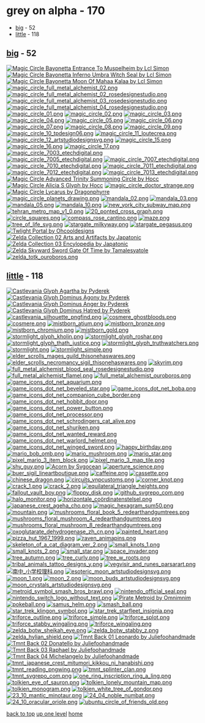 # grey on alpha - 170
- [big](#big) - 52
- [little](#little) - 118

<a id="big"></a>

## [big](/terminal/grey%20on%20alpha/big/README.MD) - 52
[![Magic Circle Bayonetta Entrance To Muspelheim by Lcl Simon](/.internals/thumbnails/terminal/grey%20on%20alpha/big/magic%20circles/bayonetta/magic_circle_bayonetta_entrance_to_muspelheim_by_lcl_simon.png "Magic Circle Bayonetta Entrance To Muspelheim by Lcl Simon")](/terminal/grey%20on%20alpha/big/magic%20circles/bayonetta/magic_circle_bayonetta_entrance_to_muspelheim_by_lcl_simon.png)
[![Magic Circle Bayonetta Inferno Umbra Witch Seal by Lcl Simon](/.internals/thumbnails/terminal/grey%20on%20alpha/big/magic%20circles/bayonetta/magic_circle_bayonetta_inferno_umbra_witch_seal_by_lcl_simon.png "Magic Circle Bayonetta Inferno Umbra Witch Seal by Lcl Simon")](/terminal/grey%20on%20alpha/big/magic%20circles/bayonetta/magic_circle_bayonetta_inferno_umbra_witch_seal_by_lcl_simon.png)
[![Magic Circle Bayonetta Moon Of Mahaa Kalaa by Lcl Simon](/.internals/thumbnails/terminal/grey%20on%20alpha/big/magic%20circles/bayonetta/magic_circle_bayonetta_moon_of_mahaa_kalaa_by_lcl_simon.png "Magic Circle Bayonetta Moon Of Mahaa Kalaa by Lcl Simon")](/terminal/grey%20on%20alpha/big/magic%20circles/bayonetta/magic_circle_bayonetta_moon_of_mahaa_kalaa_by_lcl_simon.png)
[![magic_circle_full_metal_alchemist_02.png](/.internals/thumbnails/terminal/grey%20on%20alpha/big/magic%20circles/full%20metal%20alchemist/magic_circle_full_metal_alchemist_02.png "magic_circle_full_metal_alchemist_02.png")](/terminal/grey%20on%20alpha/big/magic%20circles/full%20metal%20alchemist/magic_circle_full_metal_alchemist_02.png)
[![magic_circle_full_metal_alchemist_02_rosedesignestudio.png](/.internals/thumbnails/terminal/grey%20on%20alpha/big/magic%20circles/full%20metal%20alchemist/magic_circle_full_metal_alchemist_02_rosedesignestudio.png "magic_circle_full_metal_alchemist_02_rosedesignestudio.png")](/terminal/grey%20on%20alpha/big/magic%20circles/full%20metal%20alchemist/magic_circle_full_metal_alchemist_02_rosedesignestudio.png)
[![magic_circle_full_metal_alchemist_03_rosedesignestudio.png](/.internals/thumbnails/terminal/grey%20on%20alpha/big/magic%20circles/full%20metal%20alchemist/magic_circle_full_metal_alchemist_03_rosedesignestudio.png "magic_circle_full_metal_alchemist_03_rosedesignestudio.png")](/terminal/grey%20on%20alpha/big/magic%20circles/full%20metal%20alchemist/magic_circle_full_metal_alchemist_03_rosedesignestudio.png)
[![magic_circle_full_metal_alchemist_04_rosedesignestudio.png](/.internals/thumbnails/terminal/grey%20on%20alpha/big/magic%20circles/full%20metal%20alchemist/magic_circle_full_metal_alchemist_04_rosedesignestudio.png "magic_circle_full_metal_alchemist_04_rosedesignestudio.png")](/terminal/grey%20on%20alpha/big/magic%20circles/full%20metal%20alchemist/magic_circle_full_metal_alchemist_04_rosedesignestudio.png)
[![magic_circle_01.png](/.internals/thumbnails/terminal/grey%20on%20alpha/big/magic%20circles/misc/magic_circle_01.png "magic_circle_01.png")](/terminal/grey%20on%20alpha/big/magic%20circles/misc/magic_circle_01.png)
[![magic_circle_02.png](/.internals/thumbnails/terminal/grey%20on%20alpha/big/magic%20circles/misc/magic_circle_02.png "magic_circle_02.png")](/terminal/grey%20on%20alpha/big/magic%20circles/misc/magic_circle_02.png)
[![magic_circle_03.png](/.internals/thumbnails/terminal/grey%20on%20alpha/big/magic%20circles/misc/magic_circle_03.png "magic_circle_03.png")](/terminal/grey%20on%20alpha/big/magic%20circles/misc/magic_circle_03.png)
[![magic_circle_04.png](/.internals/thumbnails/terminal/grey%20on%20alpha/big/magic%20circles/misc/magic_circle_04.png "magic_circle_04.png")](/terminal/grey%20on%20alpha/big/magic%20circles/misc/magic_circle_04.png)
[![magic_circle_05.png](/.internals/thumbnails/terminal/grey%20on%20alpha/big/magic%20circles/misc/magic_circle_05.png "magic_circle_05.png")](/terminal/grey%20on%20alpha/big/magic%20circles/misc/magic_circle_05.png)
[![magic_circle_06.png](/.internals/thumbnails/terminal/grey%20on%20alpha/big/magic%20circles/misc/magic_circle_06.png "magic_circle_06.png")](/terminal/grey%20on%20alpha/big/magic%20circles/misc/magic_circle_06.png)
[![magic_circle_07.png](/.internals/thumbnails/terminal/grey%20on%20alpha/big/magic%20circles/misc/magic_circle_07.png "magic_circle_07.png")](/terminal/grey%20on%20alpha/big/magic%20circles/misc/magic_circle_07.png)
[![magic_circle_08.png](/.internals/thumbnails/terminal/grey%20on%20alpha/big/magic%20circles/misc/magic_circle_08.png "magic_circle_08.png")](/terminal/grey%20on%20alpha/big/magic%20circles/misc/magic_circle_08.png)
[![magic_circle_09.png](/.internals/thumbnails/terminal/grey%20on%20alpha/big/magic%20circles/misc/magic_circle_09.png "magic_circle_09.png")](/terminal/grey%20on%20alpha/big/magic%20circles/misc/magic_circle_09.png)
[![magic_circle_10_tpdesign06.png](/.internals/thumbnails/terminal/grey%20on%20alpha/big/magic%20circles/misc/magic_circle_10_tpdesign06.png "magic_circle_10_tpdesign06.png")](/terminal/grey%20on%20alpha/big/magic%20circles/misc/magic_circle_10_tpdesign06.png)
[![magic_circle_11_loutecrea.png](/.internals/thumbnails/terminal/grey%20on%20alpha/big/magic%20circles/misc/magic_circle_11_loutecrea.png "magic_circle_11_loutecrea.png")](/terminal/grey%20on%20alpha/big/magic%20circles/misc/magic_circle_11_loutecrea.png)
[![magic_circle_12_artstudiodesignsvg.png](/.internals/thumbnails/terminal/grey%20on%20alpha/big/magic%20circles/misc/magic_circle_12_artstudiodesignsvg.png "magic_circle_12_artstudiodesignsvg.png")](/terminal/grey%20on%20alpha/big/magic%20circles/misc/magic_circle_12_artstudiodesignsvg.png)
[![magic_circle_15.png](/.internals/thumbnails/terminal/grey%20on%20alpha/big/magic%20circles/misc/magic_circle_15.png "magic_circle_15.png")](/terminal/grey%20on%20alpha/big/magic%20circles/misc/magic_circle_15.png)
[![magic_circle_16.png](/.internals/thumbnails/terminal/grey%20on%20alpha/big/magic%20circles/misc/magic_circle_16.png "magic_circle_16.png")](/terminal/grey%20on%20alpha/big/magic%20circles/misc/magic_circle_16.png)
[![magic_circle_17.png](/.internals/thumbnails/terminal/grey%20on%20alpha/big/magic%20circles/misc/magic_circle_17.png "magic_circle_17.png")](/terminal/grey%20on%20alpha/big/magic%20circles/misc/magic_circle_17.png)
[![magic_circle_7003_etechdigital.png](/.internals/thumbnails/terminal/grey%20on%20alpha/big/magic%20circles/misc/magic_circle_7003_etechdigital.png "magic_circle_7003_etechdigital.png")](/terminal/grey%20on%20alpha/big/magic%20circles/misc/magic_circle_7003_etechdigital.png)
[![magic_circle_7005_etechdigital.png](/.internals/thumbnails/terminal/grey%20on%20alpha/big/magic%20circles/misc/magic_circle_7005_etechdigital.png "magic_circle_7005_etechdigital.png")](/terminal/grey%20on%20alpha/big/magic%20circles/misc/magic_circle_7005_etechdigital.png)
[![magic_circle_7007_etechdigital.png](/.internals/thumbnails/terminal/grey%20on%20alpha/big/magic%20circles/misc/magic_circle_7007_etechdigital.png "magic_circle_7007_etechdigital.png")](/terminal/grey%20on%20alpha/big/magic%20circles/misc/magic_circle_7007_etechdigital.png)
[![magic_circle_7010_etechdigital.png](/.internals/thumbnails/terminal/grey%20on%20alpha/big/magic%20circles/misc/magic_circle_7010_etechdigital.png "magic_circle_7010_etechdigital.png")](/terminal/grey%20on%20alpha/big/magic%20circles/misc/magic_circle_7010_etechdigital.png)
[![magic_circle_7011_etechdigital.png](/.internals/thumbnails/terminal/grey%20on%20alpha/big/magic%20circles/misc/magic_circle_7011_etechdigital.png "magic_circle_7011_etechdigital.png")](/terminal/grey%20on%20alpha/big/magic%20circles/misc/magic_circle_7011_etechdigital.png)
[![magic_circle_7012_etechdigital.png](/.internals/thumbnails/terminal/grey%20on%20alpha/big/magic%20circles/misc/magic_circle_7012_etechdigital.png "magic_circle_7012_etechdigital.png")](/terminal/grey%20on%20alpha/big/magic%20circles/misc/magic_circle_7012_etechdigital.png)
[![magic_circle_7013_etechdigital.png](/.internals/thumbnails/terminal/grey%20on%20alpha/big/magic%20circles/misc/magic_circle_7013_etechdigital.png "magic_circle_7013_etechdigital.png")](/terminal/grey%20on%20alpha/big/magic%20circles/misc/magic_circle_7013_etechdigital.png)
[![Magic Circle Advanced Trinity Summoning Circle by Hocc](/.internals/thumbnails/terminal/grey%20on%20alpha/big/magic%20circles/misc/magic_circle_advanced_trinity_summoning_circle_by_hocc.png "Magic Circle Advanced Trinity Summoning Circle by Hocc")](/terminal/grey%20on%20alpha/big/magic%20circles/misc/magic_circle_advanced_trinity_summoning_circle_by_hocc.png)
[![Magic Circle Alicia S Glyph by Hocc](/.internals/thumbnails/terminal/grey%20on%20alpha/big/magic%20circles/misc/magic_circle_alicia_s_glyph_by_hocc.png "Magic Circle Alicia S Glyph by Hocc")](/terminal/grey%20on%20alpha/big/magic%20circles/misc/magic_circle_alicia_s_glyph_by_hocc.png)
[![magic_circle_doctor_strange.png](/.internals/thumbnails/terminal/grey%20on%20alpha/big/magic%20circles/misc/magic_circle_doctor_strange.png "magic_circle_doctor_strange.png")](/terminal/grey%20on%20alpha/big/magic%20circles/misc/magic_circle_doctor_strange.png)
[![Magic Circle Lycarus by Dragonphyrre](/.internals/thumbnails/terminal/grey%20on%20alpha/big/magic%20circles/misc/magic_circle_lycarus_by_dragonphyrre.png "Magic Circle Lycarus by Dragonphyrre")](/terminal/grey%20on%20alpha/big/magic%20circles/misc/magic_circle_lycarus_by_dragonphyrre.png)
[![magic_circle_planets_drawing.png](/.internals/thumbnails/terminal/grey%20on%20alpha/big/magic%20circles/misc/magic_circle_planets_drawing.png "magic_circle_planets_drawing.png")](/terminal/grey%20on%20alpha/big/magic%20circles/misc/magic_circle_planets_drawing.png)
[![mandala_02.png](/.internals/thumbnails/terminal/grey%20on%20alpha/big/mandalas/mandala_02.png "mandala_02.png")](/terminal/grey%20on%20alpha/big/mandalas/mandala_02.png)
[![mandala_03.png](/.internals/thumbnails/terminal/grey%20on%20alpha/big/mandalas/mandala_03.png "mandala_03.png")](/terminal/grey%20on%20alpha/big/mandalas/mandala_03.png)
[![mandala_05.png](/.internals/thumbnails/terminal/grey%20on%20alpha/big/mandalas/mandala_05.png "mandala_05.png")](/terminal/grey%20on%20alpha/big/mandalas/mandala_05.png)
[![mandala_10.png](/.internals/thumbnails/terminal/grey%20on%20alpha/big/mandalas/mandala_10.png "mandala_10.png")](/terminal/grey%20on%20alpha/big/mandalas/mandala_10.png)
[![new_york_city_subway_map.png](/.internals/thumbnails/terminal/grey%20on%20alpha/big/maps/new_york_city_subway_map.png "new_york_city_subway_map.png")](/terminal/grey%20on%20alpha/big/maps/new_york_city_subway_map.png)
[![tehran_metro_map_v1_0.png](/.internals/thumbnails/terminal/grey%20on%20alpha/big/maps/tehran_metro_map_v1_0.png "tehran_metro_map_v1_0.png")](/terminal/grey%20on%20alpha/big/maps/tehran_metro_map_v1_0.png)
[![20_ponted_cross_graph.png](/.internals/thumbnails/terminal/grey%20on%20alpha/big/misc/20_ponted_cross_graph.png "20_ponted_cross_graph.png")](/terminal/grey%20on%20alpha/big/misc/20_ponted_cross_graph.png)
[![circle_squares.png](/.internals/thumbnails/terminal/grey%20on%20alpha/big/misc/circle_squares.png "circle_squares.png")](/terminal/grey%20on%20alpha/big/misc/circle_squares.png)
[![compass_rose_cantino.png](/.internals/thumbnails/terminal/grey%20on%20alpha/big/misc/compass_rose_cantino.png "compass_rose_cantino.png")](/terminal/grey%20on%20alpha/big/misc/compass_rose_cantino.png)
[![maze.png](/.internals/thumbnails/terminal/grey%20on%20alpha/big/misc/maze.png "maze.png")](/terminal/grey%20on%20alpha/big/misc/maze.png)
[![tree_of_life_svg.png](/.internals/thumbnails/terminal/grey%20on%20alpha/big/misc/tree_of_life_svg.png "tree_of_life_svg.png")](/terminal/grey%20on%20alpha/big/misc/tree_of_life_svg.png)
[![stargate_milkyway.png](/.internals/thumbnails/terminal/grey%20on%20alpha/big/stargate/stargate_milkyway.png "stargate_milkyway.png")](/terminal/grey%20on%20alpha/big/stargate/stargate_milkyway.png)
[![stargate_pegasus.png](/.internals/thumbnails/terminal/grey%20on%20alpha/big/stargate/stargate_pegasus.png "stargate_pegasus.png")](/terminal/grey%20on%20alpha/big/stargate/stargate_pegasus.png)
[![Twlight Portal by Ohcooldesigns](/.internals/thumbnails/terminal/grey%20on%20alpha/big/the%20legend%20of%20zelda/twlight_portal_by_ohcooldesigns.png "Twlight Portal by Ohcooldesigns")](/terminal/grey%20on%20alpha/big/the%20legend%20of%20zelda/twlight_portal_by_ohcooldesigns.png)
[![Zelda Collection 02 Arts and Artifacts by Japatonic](/.internals/thumbnails/terminal/grey%20on%20alpha/big/the%20legend%20of%20zelda/zelda_collection_02_arts_and_artifacts_by_japatonic.png "Zelda Collection 02 Arts and Artifacts by Japatonic")](/terminal/grey%20on%20alpha/big/the%20legend%20of%20zelda/zelda_collection_02_arts_and_artifacts_by_japatonic.png)
[![Zelda Collection 03 Encylopedia by Japatonic](/.internals/thumbnails/terminal/grey%20on%20alpha/big/the%20legend%20of%20zelda/zelda_collection_03_encylopedia_by_japatonic.png "Zelda Collection 03 Encylopedia by Japatonic")](/terminal/grey%20on%20alpha/big/the%20legend%20of%20zelda/zelda_collection_03_encylopedia_by_japatonic.png)
[![Zelda Skyward Sword Gate Of Time by Tamalesyatole](/.internals/thumbnails/terminal/grey%20on%20alpha/big/the%20legend%20of%20zelda/zelda_skyward_sword_gate_of_time_by_tamalesyatole.png "Zelda Skyward Sword Gate Of Time by Tamalesyatole")](/terminal/grey%20on%20alpha/big/the%20legend%20of%20zelda/zelda_skyward_sword_gate_of_time_by_tamalesyatole.png)
[![zelda_totk_ouroboros.png](/.internals/thumbnails/terminal/grey%20on%20alpha/big/the%20legend%20of%20zelda/zelda_totk_ouroboros.png "zelda_totk_ouroboros.png")](/terminal/grey%20on%20alpha/big/the%20legend%20of%20zelda/zelda_totk_ouroboros.png)

<a id="little"></a>

## [little](/terminal/grey%20on%20alpha/little/README.MD) - 118
[![Castlevania Glyph Agartha by Pyderek](/.internals/thumbnails/terminal/grey%20on%20alpha/little/castlevania/castlevania_glyph_agartha_by_pyderek.png "Castlevania Glyph Agartha by Pyderek")](/terminal/grey%20on%20alpha/little/castlevania/castlevania_glyph_agartha_by_pyderek.png)
[![Castlevania Glyph Dominus Agony by Pyderek](/.internals/thumbnails/terminal/grey%20on%20alpha/little/castlevania/castlevania_glyph_dominus_agony_by_pyderek.png "Castlevania Glyph Dominus Agony by Pyderek")](/terminal/grey%20on%20alpha/little/castlevania/castlevania_glyph_dominus_agony_by_pyderek.png)
[![Castlevania Glyph Dominus Anger by Pyderek](/.internals/thumbnails/terminal/grey%20on%20alpha/little/castlevania/castlevania_glyph_dominus_anger_by_pyderek.png "Castlevania Glyph Dominus Anger by Pyderek")](/terminal/grey%20on%20alpha/little/castlevania/castlevania_glyph_dominus_anger_by_pyderek.png)
[![Castlevania Glyph Dominus Hatred by Pyderek](/.internals/thumbnails/terminal/grey%20on%20alpha/little/castlevania/castlevania_glyph_dominus_hatred_by_pyderek.png "Castlevania Glyph Dominus Hatred by Pyderek")](/terminal/grey%20on%20alpha/little/castlevania/castlevania_glyph_dominus_hatred_by_pyderek.png)
[![castlevania_silhouette_pngfind.png](/.internals/thumbnails/terminal/grey%20on%20alpha/little/castlevania/castlevania_silhouette_pngfind.png "castlevania_silhouette_pngfind.png")](/terminal/grey%20on%20alpha/little/castlevania/castlevania_silhouette_pngfind.png)
[![cosmere_ghostbloods.png](/.internals/thumbnails/terminal/grey%20on%20alpha/little/cosmere/cosmere_ghostbloods.png "cosmere_ghostbloods.png")](/terminal/grey%20on%20alpha/little/cosmere/cosmere_ghostbloods.png)
[![cosmere.png](/.internals/thumbnails/terminal/grey%20on%20alpha/little/cosmere/cosmere.png "cosmere.png")](/terminal/grey%20on%20alpha/little/cosmere/cosmere.png)
[![mistborn_atium.png](/.internals/thumbnails/terminal/grey%20on%20alpha/little/cosmere/mistborn_atium.png "mistborn_atium.png")](/terminal/grey%20on%20alpha/little/cosmere/mistborn_atium.png)
[![mistborn_bronze.png](/.internals/thumbnails/terminal/grey%20on%20alpha/little/cosmere/mistborn_bronze.png "mistborn_bronze.png")](/terminal/grey%20on%20alpha/little/cosmere/mistborn_bronze.png)
[![mistborn_chromium.png](/.internals/thumbnails/terminal/grey%20on%20alpha/little/cosmere/mistborn_chromium.png "mistborn_chromium.png")](/terminal/grey%20on%20alpha/little/cosmere/mistborn_chromium.png)
[![mistborn_gold.png](/.internals/thumbnails/terminal/grey%20on%20alpha/little/cosmere/mistborn_gold.png "mistborn_gold.png")](/terminal/grey%20on%20alpha/little/cosmere/mistborn_gold.png)
[![stormlight_glyph_kholin.png](/.internals/thumbnails/terminal/grey%20on%20alpha/little/cosmere/stormlight_glyph_kholin.png "stormlight_glyph_kholin.png")](/terminal/grey%20on%20alpha/little/cosmere/stormlight_glyph_kholin.png)
[![stormlight_glyph_roshar.png](/.internals/thumbnails/terminal/grey%20on%20alpha/little/cosmere/stormlight_glyph_roshar.png "stormlight_glyph_roshar.png")](/terminal/grey%20on%20alpha/little/cosmere/stormlight_glyph_roshar.png)
[![stormlight_glyph_thath_justice.png](/.internals/thumbnails/terminal/grey%20on%20alpha/little/cosmere/stormlight_glyph_thath_justice.png "stormlight_glyph_thath_justice.png")](/terminal/grey%20on%20alpha/little/cosmere/stormlight_glyph_thath_justice.png)
[![stormlight_glyph_truthwatchers.png](/.internals/thumbnails/terminal/grey%20on%20alpha/little/cosmere/stormlight_glyph_truthwatchers.png "stormlight_glyph_truthwatchers.png")](/terminal/grey%20on%20alpha/little/cosmere/stormlight_glyph_truthwatchers.png)
[![stormlight.png](/.internals/thumbnails/terminal/grey%20on%20alpha/little/cosmere/stormlight.png "stormlight.png")](/terminal/grey%20on%20alpha/little/cosmere/stormlight.png)
[![stormlight_simple.png](/.internals/thumbnails/terminal/grey%20on%20alpha/little/cosmere/stormlight_simple.png "stormlight_simple.png")](/terminal/grey%20on%20alpha/little/cosmere/stormlight_simple.png)
[![elder_scrolls_mages_guild_thisonehaswares.png](/.internals/thumbnails/terminal/grey%20on%20alpha/little/elder%20scrolls/elder_scrolls_mages_guild_thisonehaswares.png "elder_scrolls_mages_guild_thisonehaswares.png")](/terminal/grey%20on%20alpha/little/elder%20scrolls/elder_scrolls_mages_guild_thisonehaswares.png)
[![elder_scrolls_necromancy_sigil_thisonehaswares.png](/.internals/thumbnails/terminal/grey%20on%20alpha/little/elder%20scrolls/elder_scrolls_necromancy_sigil_thisonehaswares.png "elder_scrolls_necromancy_sigil_thisonehaswares.png")](/terminal/grey%20on%20alpha/little/elder%20scrolls/elder_scrolls_necromancy_sigil_thisonehaswares.png)
[![skyrim.png](/.internals/thumbnails/terminal/grey%20on%20alpha/little/elder%20scrolls/skyrim.png "skyrim.png")](/terminal/grey%20on%20alpha/little/elder%20scrolls/skyrim.png)
[![full_metal_alchemist_blood_seal_rosedesignestudio.png](/.internals/thumbnails/terminal/grey%20on%20alpha/little/full%20metal%20alchemist/full_metal_alchemist_blood_seal_rosedesignestudio.png "full_metal_alchemist_blood_seal_rosedesignestudio.png")](/terminal/grey%20on%20alpha/little/full%20metal%20alchemist/full_metal_alchemist_blood_seal_rosedesignestudio.png)
[![full_metal_alchemist_flamel.png](/.internals/thumbnails/terminal/grey%20on%20alpha/little/full%20metal%20alchemist/full_metal_alchemist_flamel.png "full_metal_alchemist_flamel.png")](/terminal/grey%20on%20alpha/little/full%20metal%20alchemist/full_metal_alchemist_flamel.png)
[![full_metal_alchemist_ouroboros.png](/.internals/thumbnails/terminal/grey%20on%20alpha/little/full%20metal%20alchemist/full_metal_alchemist_ouroboros.png "full_metal_alchemist_ouroboros.png")](/terminal/grey%20on%20alpha/little/full%20metal%20alchemist/full_metal_alchemist_ouroboros.png)
[![game_icons_dot_net_aquarium.png](/.internals/thumbnails/terminal/grey%20on%20alpha/little/game%20icons%20dot%20net/game_icons_dot_net_aquarium.png "game_icons_dot_net_aquarium.png")](/terminal/grey%20on%20alpha/little/game%20icons%20dot%20net/game_icons_dot_net_aquarium.png)
[![game_icons_dot_net_beveled_star.png](/.internals/thumbnails/terminal/grey%20on%20alpha/little/game%20icons%20dot%20net/game_icons_dot_net_beveled_star.png "game_icons_dot_net_beveled_star.png")](/terminal/grey%20on%20alpha/little/game%20icons%20dot%20net/game_icons_dot_net_beveled_star.png)
[![game_icons_dot_net_boba.png](/.internals/thumbnails/terminal/grey%20on%20alpha/little/game%20icons%20dot%20net/game_icons_dot_net_boba.png "game_icons_dot_net_boba.png")](/terminal/grey%20on%20alpha/little/game%20icons%20dot%20net/game_icons_dot_net_boba.png)
[![game_icons_dot_net_companion_cube_border.png](/.internals/thumbnails/terminal/grey%20on%20alpha/little/game%20icons%20dot%20net/game_icons_dot_net_companion_cube_border.png "game_icons_dot_net_companion_cube_border.png")](/terminal/grey%20on%20alpha/little/game%20icons%20dot%20net/game_icons_dot_net_companion_cube_border.png)
[![game_icons_dot_net_hobbit_door.png](/.internals/thumbnails/terminal/grey%20on%20alpha/little/game%20icons%20dot%20net/game_icons_dot_net_hobbit_door.png "game_icons_dot_net_hobbit_door.png")](/terminal/grey%20on%20alpha/little/game%20icons%20dot%20net/game_icons_dot_net_hobbit_door.png)
[![game_icons_dot_net_power_button.png](/.internals/thumbnails/terminal/grey%20on%20alpha/little/game%20icons%20dot%20net/game_icons_dot_net_power_button.png "game_icons_dot_net_power_button.png")](/terminal/grey%20on%20alpha/little/game%20icons%20dot%20net/game_icons_dot_net_power_button.png)
[![game_icons_dot_net_processor.png](/.internals/thumbnails/terminal/grey%20on%20alpha/little/game%20icons%20dot%20net/game_icons_dot_net_processor.png "game_icons_dot_net_processor.png")](/terminal/grey%20on%20alpha/little/game%20icons%20dot%20net/game_icons_dot_net_processor.png)
[![game_icons_dot_net_schrodingers_cat_alive.png](/.internals/thumbnails/terminal/grey%20on%20alpha/little/game%20icons%20dot%20net/game_icons_dot_net_schrodingers_cat_alive.png "game_icons_dot_net_schrodingers_cat_alive.png")](/terminal/grey%20on%20alpha/little/game%20icons%20dot%20net/game_icons_dot_net_schrodingers_cat_alive.png)
[![game_icons_dot_net_shuriken.png](/.internals/thumbnails/terminal/grey%20on%20alpha/little/game%20icons%20dot%20net/game_icons_dot_net_shuriken.png "game_icons_dot_net_shuriken.png")](/terminal/grey%20on%20alpha/little/game%20icons%20dot%20net/game_icons_dot_net_shuriken.png)
[![game_icons_dot_net_wanted_reward.png](/.internals/thumbnails/terminal/grey%20on%20alpha/little/game%20icons%20dot%20net/game_icons_dot_net_wanted_reward.png "game_icons_dot_net_wanted_reward.png")](/terminal/grey%20on%20alpha/little/game%20icons%20dot%20net/game_icons_dot_net_wanted_reward.png)
[![game_icons_dot_net_warlord_helmet.png](/.internals/thumbnails/terminal/grey%20on%20alpha/little/game%20icons%20dot%20net/game_icons_dot_net_warlord_helmet.png "game_icons_dot_net_warlord_helmet.png")](/terminal/grey%20on%20alpha/little/game%20icons%20dot%20net/game_icons_dot_net_warlord_helmet.png)
[![game_icons_dot_net_winged_sword.png](/.internals/thumbnails/terminal/grey%20on%20alpha/little/game%20icons%20dot%20net/game_icons_dot_net_winged_sword.png "game_icons_dot_net_winged_sword.png")](/terminal/grey%20on%20alpha/little/game%20icons%20dot%20net/game_icons_dot_net_winged_sword.png)
[![happy_birthday.png](/.internals/thumbnails/terminal/grey%20on%20alpha/little/language/happy_birthday.png "happy_birthday.png")](/terminal/grey%20on%20alpha/little/language/happy_birthday.png)
[![mario_bob_omb.png](/.internals/thumbnails/terminal/grey%20on%20alpha/little/mario/mario_bob_omb.png "mario_bob_omb.png")](/terminal/grey%20on%20alpha/little/mario/mario_bob_omb.png)
[![mario_mushroom.png](/.internals/thumbnails/terminal/grey%20on%20alpha/little/mario/mario_mushroom.png "mario_mushroom.png")](/terminal/grey%20on%20alpha/little/mario/mario_mushroom.png)
[![mario_star.png](/.internals/thumbnails/terminal/grey%20on%20alpha/little/mario/mario_star.png "mario_star.png")](/terminal/grey%20on%20alpha/little/mario/mario_star.png)
[![pixel_mario_3_item_block.png](/.internals/thumbnails/terminal/grey%20on%20alpha/little/mario/pixel_mario_3_item_block.png "pixel_mario_3_item_block.png")](/terminal/grey%20on%20alpha/little/mario/pixel_mario_3_item_block.png)
[![pixel_mario_3_map_tile.png](/.internals/thumbnails/terminal/grey%20on%20alpha/little/mario/pixel_mario_3_map_tile.png "pixel_mario_3_map_tile.png")](/terminal/grey%20on%20alpha/little/mario/pixel_mario_3_map_tile.png)
[![shy_guy.png](/.internals/thumbnails/terminal/grey%20on%20alpha/little/mario/shy_guy.png "shy_guy.png")](/terminal/grey%20on%20alpha/little/mario/shy_guy.png)
[![Acorn by Svgocean](/.internals/thumbnails/terminal/grey%20on%20alpha/little/misc/acorn_by_svgocean.png "Acorn by Svgocean")](/terminal/grey%20on%20alpha/little/misc/acorn_by_svgocean.png)
[![aperture_science.png](/.internals/thumbnails/terminal/grey%20on%20alpha/little/misc/aperture_science.png "aperture_science.png")](/terminal/grey%20on%20alpha/little/misc/aperture_science.png)
[![buer_sigil_lineartboutique.png](/.internals/thumbnails/terminal/grey%20on%20alpha/little/misc/buer_sigil_lineartboutique.png "buer_sigil_lineartboutique.png")](/terminal/grey%20on%20alpha/little/misc/buer_sigil_lineartboutique.png)
[![caffeine.png](/.internals/thumbnails/terminal/grey%20on%20alpha/little/misc/caffeine.png "caffeine.png")](/terminal/grey%20on%20alpha/little/misc/caffeine.png)
[![cassette.png](/.internals/thumbnails/terminal/grey%20on%20alpha/little/misc/cassette.png "cassette.png")](/terminal/grey%20on%20alpha/little/misc/cassette.png)
[![chinese_dragon.png](/.internals/thumbnails/terminal/grey%20on%20alpha/little/misc/chinese_dragon.png "chinese_dragon.png")](/terminal/grey%20on%20alpha/little/misc/chinese_dragon.png)
[![circuits_vnpcustoms.png](/.internals/thumbnails/terminal/grey%20on%20alpha/little/misc/circuits_vnpcustoms.png "circuits_vnpcustoms.png")](/terminal/grey%20on%20alpha/little/misc/circuits_vnpcustoms.png)
[![corner_knot.png](/.internals/thumbnails/terminal/grey%20on%20alpha/little/misc/corner_knot.png "corner_knot.png")](/terminal/grey%20on%20alpha/little/misc/corner_knot.png)
[![crack_1.png](/.internals/thumbnails/terminal/grey%20on%20alpha/little/misc/crack_1.png "crack_1.png")](/terminal/grey%20on%20alpha/little/misc/crack_1.png)
[![crack_2.png](/.internals/thumbnails/terminal/grey%20on%20alpha/little/misc/crack_2.png "crack_2.png")](/terminal/grey%20on%20alpha/little/misc/crack_2.png)
[![equilateral_triangle_heights.png](/.internals/thumbnails/terminal/grey%20on%20alpha/little/misc/equilateral_triangle_heights.png "equilateral_triangle_heights.png")](/terminal/grey%20on%20alpha/little/misc/equilateral_triangle_heights.png)
[![fallout_vault_boy.png](/.internals/thumbnails/terminal/grey%20on%20alpha/little/misc/fallout_vault_boy.png "fallout_vault_boy.png")](/terminal/grey%20on%20alpha/little/misc/fallout_vault_boy.png)
[![floppy_disk.png](/.internals/thumbnails/terminal/grey%20on%20alpha/little/misc/floppy_disk.png "floppy_disk.png")](/terminal/grey%20on%20alpha/little/misc/floppy_disk.png)
[![github_svgrepo_com.png](/.internals/thumbnails/terminal/grey%20on%20alpha/little/misc/github_svgrepo_com.png "github_svgrepo_com.png")](/terminal/grey%20on%20alpha/little/misc/github_svgrepo_com.png)
[![halo_monitor.png](/.internals/thumbnails/terminal/grey%20on%20alpha/little/misc/halo_monitor.png "halo_monitor.png")](/terminal/grey%20on%20alpha/little/misc/halo_monitor.png)
[![horizontale_coördinatenstelsel.png](/.internals/thumbnails/terminal/grey%20on%20alpha/little/misc/horizontale_coördinatenstelsel.png "horizontale_coördinatenstelsel.png")](/terminal/grey%20on%20alpha/little/misc/horizontale_coördinatenstelsel.png)
[![japanese_crest_ageha_cho.png](/.internals/thumbnails/terminal/grey%20on%20alpha/little/misc/japanese_crest_ageha_cho.png "japanese_crest_ageha_cho.png")](/terminal/grey%20on%20alpha/little/misc/japanese_crest_ageha_cho.png)
[![magic_hexagram_sum50.png](/.internals/thumbnails/terminal/grey%20on%20alpha/little/misc/magic_hexagram_sum50.png "magic_hexagram_sum50.png")](/terminal/grey%20on%20alpha/little/misc/magic_hexagram_sum50.png)
[![mountain.png](/.internals/thumbnails/terminal/grey%20on%20alpha/little/misc/mountain.png "mountain.png")](/terminal/grey%20on%20alpha/little/misc/mountain.png)
[![mushrooms_floral_book_5_redearthandgumtrees.png](/.internals/thumbnails/terminal/grey%20on%20alpha/little/misc/mushrooms_floral_book_5_redearthandgumtrees.png "mushrooms_floral_book_5_redearthandgumtrees.png")](/terminal/grey%20on%20alpha/little/misc/mushrooms_floral_book_5_redearthandgumtrees.png)
[![mushrooms_floral_mushroom_4_redearthandgumtrees.png](/.internals/thumbnails/terminal/grey%20on%20alpha/little/misc/mushrooms_floral_mushroom_4_redearthandgumtrees.png "mushrooms_floral_mushroom_4_redearthandgumtrees.png")](/terminal/grey%20on%20alpha/little/misc/mushrooms_floral_mushroom_4_redearthandgumtrees.png)
[![mushrooms_floral_mushroom_8_redearthandgumtrees.png](/.internals/thumbnails/terminal/grey%20on%20alpha/little/misc/mushrooms_floral_mushroom_8_redearthandgumtrees.png "mushrooms_floral_mushroom_8_redearthandgumtrees.png")](/terminal/grey%20on%20alpha/little/misc/mushrooms_floral_mushroom_8_redearthandgumtrees.png)
[![oxoglutarate_dehydrogenase_zh_cn.png](/.internals/thumbnails/terminal/grey%20on%20alpha/little/misc/oxoglutarate_dehydrogenase_zh_cn.png "oxoglutarate_dehydrogenase_zh_cn.png")](/terminal/grey%20on%20alpha/little/misc/oxoglutarate_dehydrogenase_zh_cn.png)
[![painted_heart.png](/.internals/thumbnails/terminal/grey%20on%20alpha/little/misc/painted_heart.png "painted_heart.png")](/terminal/grey%20on%20alpha/little/misc/painted_heart.png)
[![pizza_hut_1967_1999.png](/.internals/thumbnails/terminal/grey%20on%20alpha/little/misc/pizza_hut_1967_1999.png "pizza_hut_1967_1999.png")](/terminal/grey%20on%20alpha/little/misc/pizza_hut_1967_1999.png)
[![raven_animapins.png](/.internals/thumbnails/terminal/grey%20on%20alpha/little/misc/raven_animapins.png "raven_animapins.png")](/terminal/grey%20on%20alpha/little/misc/raven_animapins.png)
[![skeleton_of_a_cat_diagram_ver_2.png](/.internals/thumbnails/terminal/grey%20on%20alpha/little/misc/skeleton_of_a_cat_diagram_ver_2.png "skeleton_of_a_cat_diagram_ver_2.png")](/terminal/grey%20on%20alpha/little/misc/skeleton_of_a_cat_diagram_ver_2.png)
[![small_knots_1.png](/.internals/thumbnails/terminal/grey%20on%20alpha/little/misc/small_knots_1.png "small_knots_1.png")](/terminal/grey%20on%20alpha/little/misc/small_knots_1.png)
[![small_knots_2.png](/.internals/thumbnails/terminal/grey%20on%20alpha/little/misc/small_knots_2.png "small_knots_2.png")](/terminal/grey%20on%20alpha/little/misc/small_knots_2.png)
[![small_star.png](/.internals/thumbnails/terminal/grey%20on%20alpha/little/misc/small_star.png "small_star.png")](/terminal/grey%20on%20alpha/little/misc/small_star.png)
[![space_invader.png](/.internals/thumbnails/terminal/grey%20on%20alpha/little/misc/space_invader.png "space_invader.png")](/terminal/grey%20on%20alpha/little/misc/space_invader.png)
[![tree_autumn.png](/.internals/thumbnails/terminal/grey%20on%20alpha/little/misc/tree_autumn.png "tree_autumn.png")](/terminal/grey%20on%20alpha/little/misc/tree_autumn.png)
[![tree_curly.png](/.internals/thumbnails/terminal/grey%20on%20alpha/little/misc/tree_curly.png "tree_curly.png")](/terminal/grey%20on%20alpha/little/misc/tree_curly.png)
[![tree_w_roots.png](/.internals/thumbnails/terminal/grey%20on%20alpha/little/misc/tree_w_roots.png "tree_w_roots.png")](/terminal/grey%20on%20alpha/little/misc/tree_w_roots.png)
[![tribal_animals_tattoo_designs_y.png](/.internals/thumbnails/terminal/grey%20on%20alpha/little/misc/tribal_animals_tattoo_designs_y.png "tribal_animals_tattoo_designs_y.png")](/terminal/grey%20on%20alpha/little/misc/tribal_animals_tattoo_designs_y.png)
[![vegvisir_and_runes_parsarart.png](/.internals/thumbnails/terminal/grey%20on%20alpha/little/misc/vegvisir_and_runes_parsarart.png "vegvisir_and_runes_parsarart.png")](/terminal/grey%20on%20alpha/little/misc/vegvisir_and_runes_parsarart.png)
[![南中_小学校理科.png](/.internals/thumbnails/terminal/grey%20on%20alpha/little/misc/南中_小学校理科.png "南中_小学校理科.png")](/terminal/grey%20on%20alpha/little/misc/南中_小学校理科.png)
[![esoteric_moon_artstudiodesignsvg.png](/.internals/thumbnails/terminal/grey%20on%20alpha/little/moons/esoteric_moon_artstudiodesignsvg.png "esoteric_moon_artstudiodesignsvg.png")](/terminal/grey%20on%20alpha/little/moons/esoteric_moon_artstudiodesignsvg.png)
[![moon_1.png](/.internals/thumbnails/terminal/grey%20on%20alpha/little/moons/moon_1.png "moon_1.png")](/terminal/grey%20on%20alpha/little/moons/moon_1.png)
[![moon_2.png](/.internals/thumbnails/terminal/grey%20on%20alpha/little/moons/moon_2.png "moon_2.png")](/terminal/grey%20on%20alpha/little/moons/moon_2.png)
[![moon_buds_artstudiodesignsvg.png](/.internals/thumbnails/terminal/grey%20on%20alpha/little/moons/moon_buds_artstudiodesignsvg.png "moon_buds_artstudiodesignsvg.png")](/terminal/grey%20on%20alpha/little/moons/moon_buds_artstudiodesignsvg.png)
[![moon_crystals_artstudiodesignsvg.png](/.internals/thumbnails/terminal/grey%20on%20alpha/little/moons/moon_crystals_artstudiodesignsvg.png "moon_crystals_artstudiodesignsvg.png")](/terminal/grey%20on%20alpha/little/moons/moon_crystals_artstudiodesignsvg.png)
[![metroid_symbol_smash_bros_brawl.png](/.internals/thumbnails/terminal/grey%20on%20alpha/little/nintendo/metroid_symbol_smash_bros_brawl.png "metroid_symbol_smash_bros_brawl.png")](/terminal/grey%20on%20alpha/little/nintendo/metroid_symbol_smash_bros_brawl.png)
[![nintendo_official_seal.png](/.internals/thumbnails/terminal/grey%20on%20alpha/little/nintendo/nintendo_official_seal.png "nintendo_official_seal.png")](/terminal/grey%20on%20alpha/little/nintendo/nintendo_official_seal.png)
[![nintendo_switch_logo_without_text.png](/.internals/thumbnails/terminal/grey%20on%20alpha/little/nintendo/nintendo_switch_logo_without_text.png "nintendo_switch_logo_without_text.png")](/terminal/grey%20on%20alpha/little/nintendo/nintendo_switch_logo_without_text.png)
[![Pirate Metroid by Omnimnim](/.internals/thumbnails/terminal/grey%20on%20alpha/little/nintendo/pirate_metroid_by_omnimnim.png "Pirate Metroid by Omnimnim")](/terminal/grey%20on%20alpha/little/nintendo/pirate_metroid_by_omnimnim.png)
[![pokeball.png](/.internals/thumbnails/terminal/grey%20on%20alpha/little/nintendo/pokeball.png "pokeball.png")](/terminal/grey%20on%20alpha/little/nintendo/pokeball.png)
[![samus_helm.png](/.internals/thumbnails/terminal/grey%20on%20alpha/little/nintendo/samus_helm.png "samus_helm.png")](/terminal/grey%20on%20alpha/little/nintendo/samus_helm.png)
[![smash_ball.png](/.internals/thumbnails/terminal/grey%20on%20alpha/little/nintendo/smash_ball.png "smash_ball.png")](/terminal/grey%20on%20alpha/little/nintendo/smash_ball.png)
[![star_trek_klingon_symbol.png](/.internals/thumbnails/terminal/grey%20on%20alpha/little/star%20trek/star_trek_klingon_symbol.png "star_trek_klingon_symbol.png")](/terminal/grey%20on%20alpha/little/star%20trek/star_trek_klingon_symbol.png)
[![star_trek_starfleet_insignia.png](/.internals/thumbnails/terminal/grey%20on%20alpha/little/star%20trek/star_trek_starfleet_insignia.png "star_trek_starfleet_insignia.png")](/terminal/grey%20on%20alpha/little/star%20trek/star_trek_starfleet_insignia.png)
[![triforce_outline.png](/.internals/thumbnails/terminal/grey%20on%20alpha/little/the%20legend%20of%20zelda/triforce_outline.png "triforce_outline.png")](/terminal/grey%20on%20alpha/little/the%20legend%20of%20zelda/triforce_outline.png)
[![triforce_simple.png](/.internals/thumbnails/terminal/grey%20on%20alpha/little/the%20legend%20of%20zelda/triforce_simple.png "triforce_simple.png")](/terminal/grey%20on%20alpha/little/the%20legend%20of%20zelda/triforce_simple.png)
[![triforce_splot.png](/.internals/thumbnails/terminal/grey%20on%20alpha/little/the%20legend%20of%20zelda/triforce_splot.png "triforce_splot.png")](/terminal/grey%20on%20alpha/little/the%20legend%20of%20zelda/triforce_splot.png)
[![triforce_stabby_wingaling.png](/.internals/thumbnails/terminal/grey%20on%20alpha/little/the%20legend%20of%20zelda/triforce_stabby_wingaling.png "triforce_stabby_wingaling.png")](/terminal/grey%20on%20alpha/little/the%20legend%20of%20zelda/triforce_stabby_wingaling.png)
[![triforce_wingaling.png](/.internals/thumbnails/terminal/grey%20on%20alpha/little/the%20legend%20of%20zelda/triforce_wingaling.png "triforce_wingaling.png")](/terminal/grey%20on%20alpha/little/the%20legend%20of%20zelda/triforce_wingaling.png)
[![zelda_botw_sheikah_eye.png](/.internals/thumbnails/terminal/grey%20on%20alpha/little/the%20legend%20of%20zelda/zelda_botw_sheikah_eye.png "zelda_botw_sheikah_eye.png")](/terminal/grey%20on%20alpha/little/the%20legend%20of%20zelda/zelda_botw_sheikah_eye.png)
[![zelda_botw_stabby_z.png](/.internals/thumbnails/terminal/grey%20on%20alpha/little/the%20legend%20of%20zelda/zelda_botw_stabby_z.png "zelda_botw_stabby_z.png")](/terminal/grey%20on%20alpha/little/the%20legend%20of%20zelda/zelda_botw_stabby_z.png)
[![zelda_hylian_shield.png](/.internals/thumbnails/terminal/grey%20on%20alpha/little/the%20legend%20of%20zelda/zelda_hylian_shield.png "zelda_hylian_shield.png")](/terminal/grey%20on%20alpha/little/the%20legend%20of%20zelda/zelda_hylian_shield.png)
[![Tmnt Back 01 Leonardo by Juliefoohandmade](/.internals/thumbnails/terminal/grey%20on%20alpha/little/tmnt/tmnt_back_01_leonardo_by_juliefoohandmade.png "Tmnt Back 01 Leonardo by Juliefoohandmade")](/terminal/grey%20on%20alpha/little/tmnt/tmnt_back_01_leonardo_by_juliefoohandmade.png)
[![Tmnt Back 02 Donatello by Juliefoohandmade](/.internals/thumbnails/terminal/grey%20on%20alpha/little/tmnt/tmnt_back_02_donatello_by_juliefoohandmade.png "Tmnt Back 02 Donatello by Juliefoohandmade")](/terminal/grey%20on%20alpha/little/tmnt/tmnt_back_02_donatello_by_juliefoohandmade.png)
[![Tmnt Back 03 Raphael by Juliefoohandmade](/.internals/thumbnails/terminal/grey%20on%20alpha/little/tmnt/tmnt_back_03_raphael_by_juliefoohandmade.png "Tmnt Back 03 Raphael by Juliefoohandmade")](/terminal/grey%20on%20alpha/little/tmnt/tmnt_back_03_raphael_by_juliefoohandmade.png)
[![Tmnt Back 04 Michelangelo by Juliefoohandmade](/.internals/thumbnails/terminal/grey%20on%20alpha/little/tmnt/tmnt_back_04_michelangelo_by_juliefoohandmade.png "Tmnt Back 04 Michelangelo by Juliefoohandmade")](/terminal/grey%20on%20alpha/little/tmnt/tmnt_back_04_michelangelo_by_juliefoohandmade.png)
[![tmnt_japanese_crest_mitumori_kikkou_ni_hanabishi.png](/.internals/thumbnails/terminal/grey%20on%20alpha/little/tmnt/tmnt_japanese_crest_mitumori_kikkou_ni_hanabishi.png "tmnt_japanese_crest_mitumori_kikkou_ni_hanabishi.png")](/terminal/grey%20on%20alpha/little/tmnt/tmnt_japanese_crest_mitumori_kikkou_ni_hanabishi.png)
[![tmnt_reading_pngwing.png](/.internals/thumbnails/terminal/grey%20on%20alpha/little/tmnt/tmnt_reading_pngwing.png "tmnt_reading_pngwing.png")](/terminal/grey%20on%20alpha/little/tmnt/tmnt_reading_pngwing.png)
[![tmnt_splinter_clan.png](/.internals/thumbnails/terminal/grey%20on%20alpha/little/tmnt/tmnt_splinter_clan.png "tmnt_splinter_clan.png")](/terminal/grey%20on%20alpha/little/tmnt/tmnt_splinter_clan.png)
[![tmnt_svgrepo_com.png](/.internals/thumbnails/terminal/grey%20on%20alpha/little/tmnt/tmnt_svgrepo_com.png "tmnt_svgrepo_com.png")](/terminal/grey%20on%20alpha/little/tmnt/tmnt_svgrepo_com.png)
[![one_ring_inscription_ring_a_ling.png](/.internals/thumbnails/terminal/grey%20on%20alpha/little/tolkien/one_ring_inscription_ring_a_ling.png "one_ring_inscription_ring_a_ling.png")](/terminal/grey%20on%20alpha/little/tolkien/one_ring_inscription_ring_a_ling.png)
[![tolkien_eye_of_sauron.png](/.internals/thumbnails/terminal/grey%20on%20alpha/little/tolkien/tolkien_eye_of_sauron.png "tolkien_eye_of_sauron.png")](/terminal/grey%20on%20alpha/little/tolkien/tolkien_eye_of_sauron.png)
[![tolkien_lonely_mountain_map.png](/.internals/thumbnails/terminal/grey%20on%20alpha/little/tolkien/tolkien_lonely_mountain_map.png "tolkien_lonely_mountain_map.png")](/terminal/grey%20on%20alpha/little/tolkien/tolkien_lonely_mountain_map.png)
[![tolkien_monogram.png](/.internals/thumbnails/terminal/grey%20on%20alpha/little/tolkien/tolkien_monogram.png "tolkien_monogram.png")](/terminal/grey%20on%20alpha/little/tolkien/tolkien_monogram.png)
[![tolkien_white_tree_of_gondor.png](/.internals/thumbnails/terminal/grey%20on%20alpha/little/tolkien/tolkien_white_tree_of_gondor.png "tolkien_white_tree_of_gondor.png")](/terminal/grey%20on%20alpha/little/tolkien/tolkien_white_tree_of_gondor.png)
[![23_10_mantic_minotaur.png](/.internals/thumbnails/terminal/grey%20on%20alpha/little/ubuntu/23_10_mantic_minotaur.png "23_10_mantic_minotaur.png")](/terminal/grey%20on%20alpha/little/ubuntu/23_10_mantic_minotaur.png)
[![24_04_noble_numbat.png](/.internals/thumbnails/terminal/grey%20on%20alpha/little/ubuntu/24_04_noble_numbat.png "24_04_noble_numbat.png")](/terminal/grey%20on%20alpha/little/ubuntu/24_04_noble_numbat.png)
[![24_10_oracular_oriole.png](/.internals/thumbnails/terminal/grey%20on%20alpha/little/ubuntu/24_10_oracular_oriole.png "24_10_oracular_oriole.png")](/terminal/grey%20on%20alpha/little/ubuntu/24_10_oracular_oriole.png)
[![ubuntu_circle_of_friends_old.png](/.internals/thumbnails/terminal/grey%20on%20alpha/little/ubuntu/ubuntu_circle_of_friends_old.png "ubuntu_circle_of_friends_old.png")](/terminal/grey%20on%20alpha/little/ubuntu/ubuntu_circle_of_friends_old.png)


[back to top](#)
[up one level](/terminal/README.MD)
[home](/)
